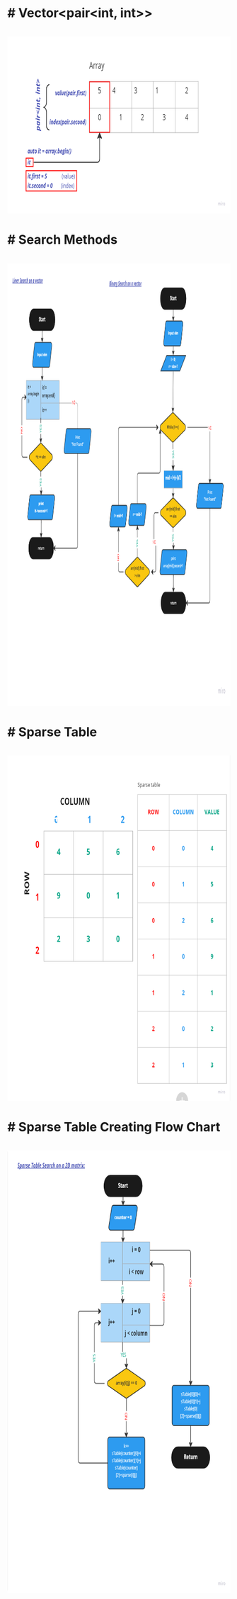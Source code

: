 <p><h1># Vector&lt;pair&lt;int, int&gt;&gt; </h1></p></br>
<img src = "img/image_2022-10-07_11-46-22.png" width = "700" height = "400" title = "Array_Of_Vector">

<p><h1># Search Methods</h1></p></br>
<img src = "img/image_2022-10-07_12-41-17.png" width = "1200" height = "1000" title = "Search"> 

<p><h1># Sparse Table</h1></p></br>
<img src = "img/sparse_table.png" width = "1000" height = "780" title = "Search"> 

<p><h1># Sparse Table Creating Flow Chart</h1></p></br>
<img src = "img/sparse_flow.png" width = "800" height = "1000" title = "Search"> 

